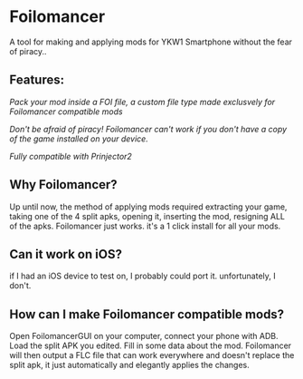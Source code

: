 # Foilomancer
A tool for making and applying mods for YKW1 Smartphone without the fear of piracy..

## Features:

*Pack your mod inside a FOI file, a custom file type made exclusvely for Foilomancer compatible mods*

*Don't be afraid of piracy! Foilomancer can't work if you don't have a copy of the game installed on your device.*

*Fully compatible with Prinjector2*

## Why Foilomancer?
Up until now, the method of applying mods required extracting your game, taking one of the 4 split apks, opening it, inserting the mod, resigning ALL of the apks. Foilomancer just works. it's a 1 click install for all your mods.

## Can it work on iOS?
if I had an iOS device to test on, I probably could port it. unfortunately, I don't.

## How can I make Foilomancer compatible mods?
Open FoilomancerGUI on your computer, connect your phone with ADB. Load the split APK you edited. Fill in some data about the mod. Foilomancer will then output a FLC file that can work everywhere and doesn't replace the split apk, it just automatically and elegantly applies the changes.
